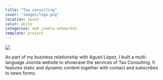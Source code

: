 ```yaml
---
title: "Tau consulting"
cover: "images/logo.png"
location: Spain
color: white
categories: web joomla webmarket
template: project
---
```


![](/work/tau-consulting/images/1.png)

As part of my business relationship with Agustí López, I built a multi-language Joomla website to showcase the services of Tau Consulting. It features static and dynamic content together with contact and subscribes to news forms.
